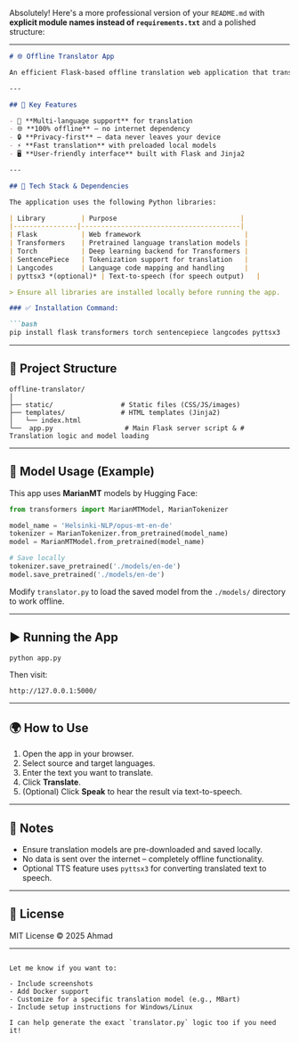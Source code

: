 Absolutely! Here's a more professional version of your `README.md` with **explicit module names instead of `requirements.txt`** and a polished structure:

---

````markdown
# 🌐 Offline Translator App

An efficient Flask-based offline translation web application that translates text between multiple languages without requiring internet access. Built for speed, privacy, and reliability using local machine translation models.

---

## 🚀 Key Features

- 🔁 **Multi-language support** for translation
- 🌐 **100% offline** – no internet dependency
- 🔒 **Privacy-first** – data never leaves your device
- ⚡ **Fast translation** with preloaded local models
- 🖥️ **User-friendly interface** built with Flask and Jinja2

---

## 🧱 Tech Stack & Dependencies

The application uses the following Python libraries:

| Library         | Purpose                               |
|----------------|----------------------------------------|
| Flask           | Web framework                          |
| Transformers    | Pretrained language translation models |
| Torch           | Deep learning backend for Transformers |
| SentencePiece   | Tokenization support for translation   |
| Langcodes       | Language code mapping and handling     |
| pyttsx3 *(optional)* | Text-to-speech (for speech output)   |

> Ensure all libraries are installed locally before running the app.

### ✅ Installation Command:

```bash
pip install flask transformers torch sentencepiece langcodes pyttsx3
````

---

## 📁 Project Structure

```
offline-translator/
│
├── static/                 # Static files (CSS/JS/images)
├── templates/              # HTML templates (Jinja2)
│   └── index.html
└──  app.py                  # Main Flask server script & # Translation logic and model loading 
```

---

## 🧠 Model Usage (Example)

This app uses **MarianMT** models by Hugging Face:

```python
from transformers import MarianMTModel, MarianTokenizer

model_name = 'Helsinki-NLP/opus-mt-en-de'
tokenizer = MarianTokenizer.from_pretrained(model_name)
model = MarianMTModel.from_pretrained(model_name)

# Save locally
tokenizer.save_pretrained('./models/en-de')
model.save_pretrained('./models/en-de')
```

Modify `translator.py` to load the saved model from the `./models/` directory to work offline.

---

## ▶️ Running the App

```bash
python app.py
```

Then visit:

```
http://127.0.0.1:5000/
```

---

## 🌍 How to Use

1. Open the app in your browser.
2. Select source and target languages.
3. Enter the text you want to translate.
4. Click **Translate**.
5. (Optional) Click **Speak** to hear the result via text-to-speech.

---

## 📌 Notes

* Ensure translation models are pre-downloaded and saved locally.
* No data is sent over the internet – completely offline functionality.
* Optional TTS feature uses `pyttsx3` for converting translated text to speech.

---

## 📄 License

MIT License © 2025 Ahmad

---

```

Let me know if you want to:

- Include screenshots
- Add Docker support
- Customize for a specific translation model (e.g., MBart)
- Include setup instructions for Windows/Linux

I can help generate the exact `translator.py` logic too if you need it!
```
